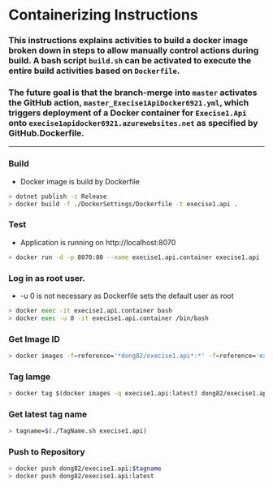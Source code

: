# Containerizing Instructions


### This instructions explains activities to build a docker image broken down in steps to allow manually control actions during build. A bash script **`build.sh`** can be activated to execute the entire build activities based on **`Dockerfile`**.<br>

### The future goal is that the branch-merge into **`master`** activates the GitHub action, **`master_Execise1ApiDocker6921.yml`**, which triggers deployment of a Docker container for **`Execise1.Api`** onto **`execise1apidocker6921.azurewebsites.net`** as specified by GitHub.Dockerfile.<br>

<hr>

### Build
* Docker image is build by Dockerfile
```sh
> dotnet publish -c Release
> docker build -f ./DockerSettings/Dockerfile -t execise1.api .
```

### Test
* Application is running on http://localhost:8070
```sh
> docker run -d -p 8070:80 --name execise1.api.container execise1.api
```

### Log in as root user.
* -u 0 is not necessary as Dockerfile sets the default user as root
```sh
> docker exec -it execise1.api.container bash
> docker exec -u 0 -it execise1.api.container /bin/bash
```

### Get Image ID
```sh
> docker images -f=reference='*dong82/execise1.api*:*' -f=reference='execise1.api*:*'
```

### Tag Iamge
```sh
> docker tag $(docker images -q execise1.api:latest) dong82/execise1.api
```

### Get latest tag name
```sh
> tagname=$(./TagName.sh execise1.api)
```

### Push to Repository
```sh
> docker push dong82/execise1.api:$tagname
> docker push dong82/execise1.api:latest
```

